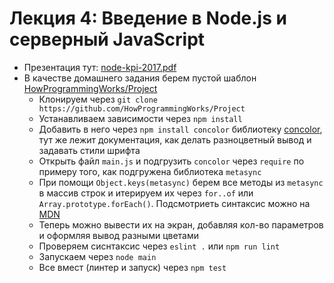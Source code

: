 # Лекция 4: Введение в Node.js и серверный JavaScript

- Презентация тут: [node-kpi-2017.pdf](https://github.com/HowProgrammingWorks/Letters/blob/master/KPI-2017-Summer/node-kpi-2017.pdf)
- В качестве домашнего задания берем пустой шаблон [HowProgrammingWorks/Project](https://github.com/HowProgrammingWorks/Project)
  - Клонируем через `git clone https://github.com/HowProgrammingWorks/Project`
  - Устанавливаем зависимости через `npm install`
  - Добавить в него через `npm install concolor` библиотеку
  [concolor](https://www.npmjs.com/package/concolor), тут же лежит документация,
  как делать разноцветный вывод и задавать стили шрифта
  - Открыть файл `main.js` и подгрузить `concolor` через `require` по примеру
  того, как подгружена библиотека `metasync`
  - При помощи `Object.keys(metasync)` берем все методы из `metasync` в массив
  строк и итерируем их через `for..of` или `Array.prototype.forEach()`.
  Подсмотриеть синтаксис можно на [MDN](https://developer.mozilla.org/)
  - Теперь можно вывести их на экран, добавляя кол-во параметров и оформляя
  вывод разными цветами
  - Проверяем сиснтаксис через `eslint .` или `npm run lint`
  - Запускаем через `node main`
  - Все вмест (линтер и запуск) через `npm test`
